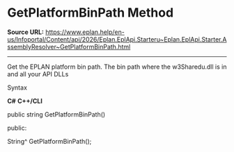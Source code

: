 # GetPlatformBinPath Method

**Source URL:** https://www.eplan.help/en-us/Infoportal/Content/api/2026/Eplan.EplApi.Starteru~Eplan.EplApi.Starter.AssemblyResolver~GetPlatformBinPath.html

---

Get the EPLAN platform bin path. The bin path where the w3Sharedu.dll is in and all your API DLLs

Syntax

**C#**
**C++/CLI**


public string GetPlatformBinPath()

public:

String^ GetPlatformBinPath();

